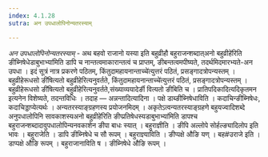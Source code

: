 ```yaml
---
index: 4.1.28
sutra: अन उपधालोपिनोन्यतरस्याम्

---
```

_अन उपधालोपिनोन्यतरस्याम्_ - अथ बहवो राजानो यस्या इति बहुव्रीहौ बहुराजन्शब्दात्अनो बहुव्रीहे॑रिति ङीब्निषेधेडाबुभाभ्या॑मिति डापि च नान्तत्वमाकारान्तत्वं च प्राप्तम्, ङीबन्तत्वमपीष्यते, तदर्थमिदमारभ्यते-अन उपधा । इदं सूत्रं नात्र प्रकरणे पठितम्, किंतुदामहायनान्ताच्चे॑त्युत्तरं पठितं, प्रसङ्गादत्रोपन्यस्तम् ।बहुव्रीहेरूधसो ङी॑षित्यतो बहुव्रीहेरित्यनुवर्तते, किंतुदामहायनान्ताच्चे॑त्युत्तरं पठितं, प्रसङ्गादत्रोपन्यस्तम् ।बहुव्रीहेरूधसो ङी॑षित्यतो बहुव्रीहेरित्यनुवर्तते,संख्याव्ययादेर्ङी वित्यतो ङीबिति च । प्रातिपदिकादित्यदिकृतमन इत्यनेन विशेष्यते, तदन्तविधिः । तदाह — अन्नन्तादित्यादिना । पक्षे डाब्ङीब्निषेधाविति । कदाचिन्ङीब्निषेधः, कदाचिड्डाप्येत्यर्थः । अन्यतरस्याङ्ग्रहणस्य प्रयोजनमिदम् । अकृतेऽत्वन्यतरस्याङ्ग्रहणे बहुयज्वादिशब्दे अनुपधालोपिनि सावकाशस्यअनो बहुव्रीहे॑रिति ङीप्प्रतिषेधस्यडाबुभाभ्या॑मिति डापश्च बहुराजन्शब्दादावुपधालोपिन्यनवकाशेन ङीपा बाधः स्यात् । बहुराज्ञीति । ङीपि अल्लोपे सोर्हल्ङ्यादिलोप इति भावः । बहुराजेति । डापि ङीब्निषेधे च सौ रूपम् । बहुराज्ञ्याविति । ङीप्पक्षे औङि यण् । बह#उराजे इति । डाप्पक्षे औङि रूपम् । बहुराजानाविति ष । ङीब्निषेधे औङि रूपम् । 